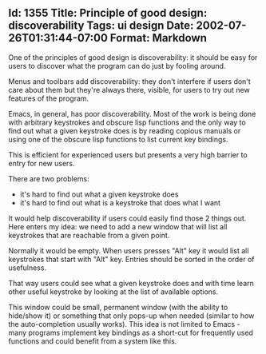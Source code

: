 Id: 1355
Title: Principle of good design: discoverability
Tags: ui design
Date: 2002-07-26T01:31:44-07:00
Format: Markdown
--------------
One of the principles of good design is discoverability: it should be
easy for users to discover what the program can do just by fooling
around.

Menus and toolbars add discoverability: they don't interfere if users
don't care about them but they're always there, visible, for users
to try out new features of the program.

Emacs, in general, has poor discoverability. Most of the work is being
done with arbitrary keystrokes and obscure lisp functions and the only
way to find out what a given keystroke does is by reading copious
manuals or using one of the obscure lisp functions to list current key
bindings.

This is efficient for experienced users but presents a very high barrier
to entry for new users.

There are two problems:

* it's hard to find out what a given keystroke does
* it's hard to find out what is a keystroke that does what I want

It would help discoverability if users could easily find those 2 things
out. Here enters my idea: we need to add a new window that will list all
keystrokes that are reachable from a given point.

Normally it would be empty. When users presses "Alt" key it would list
all keystrokes that start with "Alt" key. Entries should be sorted in
the order of usefulness.

That way users could see what a given keystroke does and with time learn
other useful keystroke by looking at the list of available options.

This window could be small, permanent window (with the ability to
hide/show it) or something that only pops-up when needed (similar to how
the auto-completion usually works). This idea is not limited to Emacs -
many programs implement key bindings as a short-cut for frequently used
functions and could benefit from a system like this.
